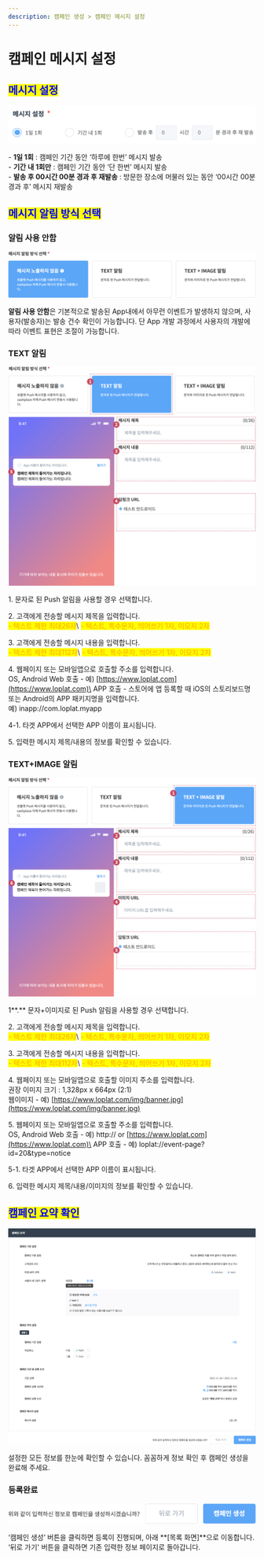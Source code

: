 ```yaml
---
description: 캠페인 생성 > 캠페인 메시지 설정
---
```


# 캠페인 메시지 설정

## <mark style="color:blue;">메시지 설정</mark>

![](<../../.gitbook/assets/image (91) (1).png>)

\- **1일 1회** : 캠페인 기간 동안 ‘하루에 한번’ 메시지 발송\
\- **기간 내 1회만** : 캠페인 기간 동안 ‘단 한번’ 메시지 발송\
\- **발송 후 00시간 00분 경과 후 재발송** : 방문한 장소에 머물러 있는 동안 ‘00시간 00분 경과 후’ 메시지 재발송

## <mark style="color:blue;">**메시지 알림 방식 선택**</mark>

### **알림 사용 안함**

![](<../../.gitbook/assets/image (93).png>)

**알림 사용 안함**은 기본적으로 발송된 App내에서 아무런 이벤트가 발생하지 않으며, 사용자(발송자)는 발송 건수 확인이 가능합니다. 단 App 개발 과정에서 사용자의 개발에 따라 이벤트 표현은 조절이 가능합니다.

### **TEXT 알림**

![](<../../.gitbook/assets/image (12).png>)

1\. 문자로 된 Push 알림을 사용할 경우 선택합니다.

2\. 고객에게 전송할 메시지 제목을 입력합니다.\
<mark style="color:orange;">- 텍스트 제한 최대26자</mark>\ <mark style="color:orange;">- 텍스트, 특수문자, 띄어쓰기 1자, 이모지 2자</mark>

3\. 고객에게 전송할 메시지 내용을 입력합니다.\
<mark style="color:orange;">- 텍스트 제한 최대112자</mark>\ <mark style="color:orange;">- 텍스트, 특수문자, 띄어쓰기 1자, 이모지 2자</mark>

4\. 웹페이지 또는 모바일앱으로 호출할 주소를 입력합니다.\
OS, Android Web 호출 - 예) [https://www.loplat.com](https://www.loplat.com)\
APP 호출 - 스토어에 앱 등록할 때 iOS의 스토리보드명 또는 Android의 APP 패키지명을 입력합니다.\
예) inapp://com.loplat.myapp

4-1. 타겟 APP에서 선택한 APP 이름이 표시됩니다.

5\. 입력한 메시지 제목/내용의 정보를 확인할 수 있습니다.

### **TEXT+IMAGE 알림**

![](<../../.gitbook/assets/image (106).png>)

1**.** 문자+이미지로 된 Push 알림을 사용할 경우 선택합니다.

2\. 고객에게 전송할 메시지 제목을 입력합니다.\
<mark style="color:orange;">- 텍스트 제한 최대26자</mark>\ <mark style="color:orange;">- 텍스트, 특수문자, 띄어쓰기 1자, 이모지 2자</mark>

3\. 고객에게 전송할 메시지 내용을 입력합니다.\
<mark style="color:orange;">- 텍스트 제한 최대112자</mark>\ <mark style="color:orange;">- 텍스트, 특수문자, 띄어쓰기 1자, 이모지 2자</mark>

4\. 웹페이지 또는 모바일앱으로 호출할 이미지 주소를 입력합니다.\
권장 이미지 크기 : 1,328px x 664px (2:1)\
웹이미지 - 예) [https://www.loplat.com/img/banner.jpg](https://www.loplat.com/img/banner.jpg)

5\. 웹페이지 또는 모바일앱으로 호출할 주소를 입력합니다.\
OS, Android Web 호출 - 예) http:// or [https://www.loplat.com](https://www.loplat.com)\
APP 호출 - 예) loplat://event-page?id=20\&type=notice

5-1. 타겟 APP에서 선택한 APP 이름이 표시됩니다.

6\. 입력한 메시지 제목/내용/이미지의 정보를 확인할 수 있습니다.

## <mark style="color:blue;">캠페인 요약 확인</mark>

![](<../../.gitbook/assets/image (63).png>)

설정한 모든 정보를 한눈에 확인할 수 있습니다. 꼼꼼하게 정보 확인 후 캠페인 생성을 완료해 주세요.

### 등록완료

![](<../../.gitbook/assets/image (46) (1).png>)

‘캠페인 생성’ 버튼을 클릭하면 등록이 진행되며, 아래 **\[목록 화면]**으로 이동합니다.\
‘뒤로 가기' 버튼을 클릭하면 기존 입력한 정보 페이지로 돌아갑니다.
